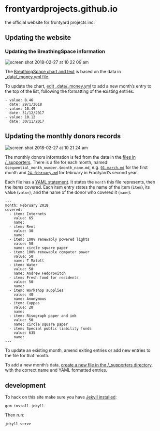 # frontyardprojects.github.io
the official website for frontyard projects inc.

## Updating the website

### Updating the BreathingSpace information

![screen shot 2018-02-27 at 10 22 09 am](https://user-images.githubusercontent.com/1239550/36701901-1d58fec8-1ba9-11e8-93e0-ace00bf30411.png)

The [BreathingSpace chart and text](http://www.frontyardprojects.org/#moneygraph) is based on the data in [_data/_money.yml file](https://github.com/frontyardprojects/frontyardprojects.github.io/blob/master/_data/money.yml).

To update the chart, [edit _data/_money.yml](https://github.com/frontyardprojects/frontyardprojects.github.io/edit/master/_data/money.yml) to add a new month’s entry to the top of the list, following the formatting of the existing entries:

```
- value: 8.46
  date: 29/1/2018
- value: 10.49
  date: 31/12/2017
- value: 10.12
  date: 30/11/2017
```

## Updating the monthly donors records

![screen shot 2018-02-27 at 10 21 24 am](https://user-images.githubusercontent.com/1239550/36701902-1d924dea-1ba9-11e8-977d-fbd4d2f77bad.png)

The monthly donors information is fed from the data in the [files in /_supporters](https://github.com/frontyardprojects/frontyardprojects.github.io/tree/master/_supporters). There is a file for each month, named `$sequential_month_number.$month_name.md`, e.g. [`01.march.md`](https://github.com/frontyardprojects/frontyardprojects.github.io/blob/master/_supporters/01.march.md) for the first month and [`24.february.md`](https://github.com/frontyardprojects/frontyardprojects.github.io/blob/master/_supporters/24.february.md) for february in Frontyard’s second year.

Each file has a [YAML statement](https://en.wikipedia.org/wiki/YAML). It states the `month` this file represents, then the items covered. Each item entry states the name of the item (`item`), its value (`value`), and the name of the donor who covered it (`name`):

```
---
month: February 2018
covered:
  - item: Internets
    value: 65
    name: 
  - item: Rent
    value: 30
    name: 
  - item: 100% renewably powered lights
    value: 50
    name: circle square paper
  - item: 100% renewable computer power
    value: 50
    name: T Malott
  - item: Water
    value: 50
    name: Andrew Fedorovitch
  - item: Fresh food for residents
    value: 50
    name: 
  - item: Workshop supplies
    value: 40
    name: Anonymous
  - item: Cuppas
    value: 20
    name: 
  - item: Risograph paper and ink
    value: 50
    name: circle square paper
  - item: Special public liability funds
    value: 635
    name: 
---
```

To update an existing month, amend exiting entries or add new entries to the file for that month.

To add a new month’s data, [create a new file in the /_supporters directory](https://github.com/frontyardprojects/frontyardprojects.github.io/new/master/_supporters), with the correct name and YAML formatted entries.


## development

To hack on this site make sure you have [Jekyll installed](https://jekyllrb.com/docs/installation/):

    gem install jekyll

Then run:

    jekyll serve
